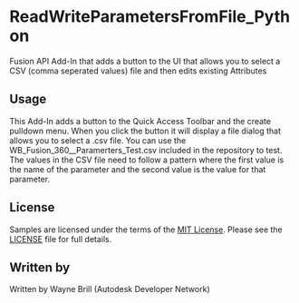 # ReadWriteParametersFromFile_Python
Fusion API Add-In that adds a button to the UI that allows you to select a CSV (comma seperated values) file and then edits existing Attributes

## Usage
This Add-In adds a button to the Quick Access Toolbar and the create pulldown menu. When you click the button it will display a file dialog that allows you to select a .csv file. You can use the WB_Fusion_360__Paramerters_Test.csv included in the repository to test. The values in the CSV file need to follow a pattern where the first value is the name of the parameter and the second value is the value for that parameter.  

## License
Samples are licensed under the terms of the [MIT License](http://opensource.org/licenses/MIT). Please see the [LICENSE](LICENSE) file for full details.

## Written by

Written by Wayne Brill 
 (Autodesk Developer Network)

